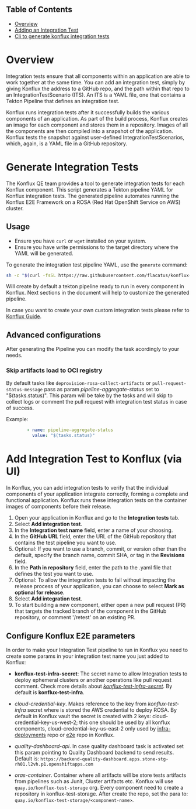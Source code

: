 ## Table of Contents

- [Overview](#overview)
- [Adding an Integration Test](#requirements)
- [Cli to generate konflux integration tests](#use-konflux-qe-cli-to-generate-integration-tests)

# Overview

Integration tests ensure that all components within an application are able to work together at the same time. You can add an integration test, simply by giving Konflux the address to a GitHub repo, and the path within that repo to an IntegrationTestScenario (ITS). An ITS is a YAML file, one that contains a Tekton Pipeline that defines an integration test.

Konflux runs integration tests after it successfully builds the various components of an application. As part of the build process, Konflux creates an image for each component and stores them in a repository. Images of all the components are then compiled into a snapshot of the application. Konflux tests the snapshot against user-defined IntegrationTestScenarios, which, again, is a YAML file in a GitHub repository.

# Generate Integration Tests

The Konflux QE team provides a tool to generate integration tests for each Konflux component. This script generates a Tekton pipeline YAML for Konflux integration tests. The generated pipeline automates running the Konflux E2E Framework on a ROSA (Red Hat OpenShift Service on AWS) cluster.

## Usage

- Ensure you have `curl` or `wget` installed on your system.
- Ensure you have write permissions to the target directory where the YAML will be generated.

To generate the integration test pipeline YAML, use the `generate` command:

```bash
sh -c "$(curl -fsSL https://raw.githubusercontent.com/flacatus/konflux-qe-definitions/cli/scripts/konflux-it-generator.sh)" generate --target-dir <target-directory> --name <pipeline-name>
```
Will create by default a tekton pipeline ready to run in every component in Konflux. Next sections in the document will help to customize the generated pipeline.

In case you want to create your own custom integration tests please refer to [Konflux Guide](https://konflux-ci.dev/docs/how-tos/testing/integration/creating/).

## Advanced configurations

After generating the Pipeline you can modify the task acordingly to your needs.

### Skip artifacts load to OCI registry

By default tasks like `deprovision-rosa-collect-artifacts` or `pull-request-status-message` pass as param *pipeline-aggregate-status* set to "$(tasks.status)". This param will be take by the tasks and will skip to collect logs or comment the pull request with integration test status in case of success.

Example:
```yaml
        - name: pipeline-aggregate-status
          value: "$(tasks.status)"
```

# Add Integration Test to Konflux (via UI)

In Konflux, you can add integration tests to verify that the individual components of your application integrate correctly, forming a complete and functional application. Konflux runs these integration tests on the container images of components before their release.

1. Open your application in Konflux and go to the **Integration tests** tab.
2. Select **Add integration test**.
3. In the **Integration test name** field, enter a name of your choosing.
4. In the **GitHub URL** field, enter the URL of the GitHub repository that contains the test pipeline you want to use.
5. Optional: If you want to use a branch, commit, or version other than the default, specify the branch name, commit SHA, or tag in the **Revisions** field.
6. In the **Path in repository** field, enter the path to the .yaml file that defines the test you want to use.
7. Optional: To allow the integration tests to fail without impacting the release process of your application, you can choose to select **Mark as optional for release**.
8. Select **Add integration test**.
9. To start building a new component, either open a new pull request (PR) that targets the tracked branch of the component in the GitHub repository, or comment '/retest' on an existing PR.

## Configure Konflux E2E parameters

In order to make your Integration Test pipeline to run in Konflux you need to create some params in your integration test name you just added to Konflux:

- **konflux-test-infra-secret**: The secret name to allow Integration tests to deploy ephemeral clusters or another operations like pull request comment. Check more details about [*konflux-test-infra-secret*](./Prerequisites_Guide.md). By default is **konflux-test-infra**.

- *cloud-credential-key*. Makes reference to the key from *konflux-test-infra* secret where is stored the AWS credential to deploy ROSA. By default in Konflux vault the secret is created with 2 keys: cloud-credential-key-us-west-2; this one should be used by all konflux components, cloud-credential-key-us-east-2 only used by [infra-deployments](https://github.com/redhat-appstudio/infra-deployments) repo or [e2e](https://github.com/konflux-ci/e2e-tests) repo in Konflux.

- *quality-dashboard-api*. In case quality dashboard task is activated set this param pointing to Quality Dashboard backend to send results. Default is: `https://backend-quality-dashboard.apps.stone-stg-rh01.l2vh.p1.openshiftapps.com`

- *oras-container*. Container where all artifacts will be store tests artifacts from pipelines such as Junit, Cluster artifacts etc. Konflux will use `quay.io/konflux-test-storage` org. Every component need to create a repository in konflux-test-storage. After create the repo, set the para to: `quay.io/konflux-test-storage/<component-name>`.

